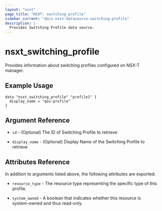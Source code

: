```yaml
---
layout: "nsxt"
page_title: "NSXT: switching_profile"
sidebar_current: "docs-nsxt-datasource-switching-profile"
description: |-
  Provides Switching Profile data source.
---
```


# nsxt_switching_profile

Provides information about switching profiles configured on NSX-T manager.

## Example Usage

```
data "nsxt_switching_profile" "profile1" {
  display_name = "qos-profile"
}
```

## Argument Reference

* `id` - (Optional) The ID of Switching Profile to retrieve

* `display_name` - (Optional) Display Name of the Switching Profile to retrieve

## Attributes Reference

In addition to arguments listed above, the following attributes are exported:

* `resource_type` - The resource type representing the specific type of this profile.

* `system_owned` - A boolean that indicates whether this resource is system-owned and thus read-only.
